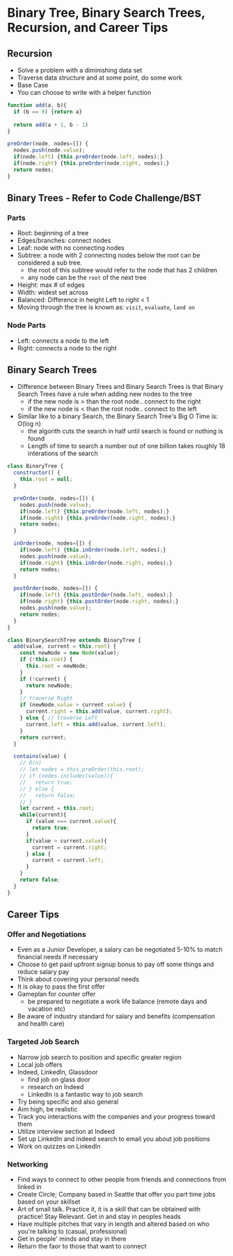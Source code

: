# Binary Tree, Binary Search Trees, Recursion, and Career Tips

## Recursion

- Solve a problem with a diminishing data set
- Traverse data structure and at some point, do some work
- Base Case
- You can choose to write with a helper function

```javascript
function add(a, b){
  if (b == 0) {return a}
  
  return add(a + 1, b - 1)
}

preOrder(node, nodes=[]) {
  nodes.push(node.value);
  if(node.left) {this.preOrder(node.left, nodes);}
  if(node.right) {this.preOrder(node.right, nodes);}
  return nodes;
}
```

## Binary Trees - Refer to Code Challenge/BST

### Parts

- Root: beginning of a tree
- Edges/branches: connect nodes
- Leaf: node with no connecting nodes
- Subtree: a node with 2 connecting nodes below the root can be considered a sub tree.
  - the root of this subtree would refer to the node that has 2 children
  - any node can be the `root` of the next tree
- Height: max # of edges
- Width: widest set across
- Balanced: Difference in height Left to right < 1
- Moving through the tree is known as: `visit`, `evaluate`, `land on`

### Node Parts

- Left: connects a node to the left
- Right: connects a node to the right

## Binary Search Trees

- Difference between Binary Trees and Binary Search Trees is that Binary Search Trees have a rule when adding new nodes to the tree
  - if the new node is > than the root node.. connect to the right
  - if the new node is < than the root node.. connect to the left
- Similar like to a binary Search, the Binary Search Tree's Big O Time is: O(log n)
  - the algorith cuts the search in half until search is found or nothing is found
  - Length of time to search a number out of one billion takes roughly 18 interations of the search

```javascript
class BinaryTree {
  constructor() {
    this.root = null;
  }

  preOrder(node, nodes=[]) {
    nodes.push(node.value);
    if(node.left) {this.preOrder(node.left, nodes);}
    if(node.right) {this.preOrder(node.right, nodes);}
    return nodes;
  }

  inOrder(node, nodes=[]) {
    if(node.left) {this.inOrder(node.left, nodes);}
    nodes.push(node.value);
    if(node.right) {this.inOrder(node.right, nodes);}
    return nodes;
  }

  postOrder(node, nodes=[]) {
    if(node.left) {this.postOrder(node.left, nodes);}
    if(node.right) {this.postOrder(node.right, nodes);}
    nodes.push(node.value);
    return nodes;
  }
}

class BinarySearchTree extends BinaryTree {
  add(value, current = this.root) {
    const newNode = new Node(value);
    if (!this.root) {
      this.root = newNode;
    }
    if (!current) {
      return newNode;
    }
    // traverse Right
    if (newNode.value > current.value) {
      current.right = this.add(value, current.right);
    } else { // traverse Left
      current.left = this.add(value, current.left);
    }
    return current;
  }

  contains(value) {
    // O(n)
    // let nodes = this.preOrder(this.root);
    // if (nodes.includes(value)){
    //   return true;
    // } else {
    //   return false;
    // }
    let current = this.root;
    while(current){
      if (value === current.value){
        return true;
      }
      if(value > current.value){
        current = current.right;
      } else {
        current = current.left;
      }
    }
    return false;
  }
}
```

## Career Tips

### Offer and Negotiations

- Even as a Junior Developer, a salary can be negotiated 5-10% to match financial needs if necessary
- Choose to get paid upfront signup bonus to pay off some things and reduce salary pay
- Think about covering your personal needs
- It is okay to pass the first offer
- Gameplan for counter offer
  - be prepared to negotiate a work life balance (remote days and vacation etc)
- Be aware of industry standard for salary and benefits (compensation and health care)

### Targeted Job Search

- Narrow job search to position and specific greater region
- Local job offers
- Indeed, LinkedIn, Glassdoor
  - find job on glass door
  - research on Indeed
  - LinkedIn is a fantastic way to job search
- Try being specific and also general
- Aim high, be realistic
- Track you interactions with the companies and your progress toward them
- Utilize interview section at Indeed
- Set up LinkedIn and indeed search to email you about job positions
- Work on quizzes on LinkedIn

### Networking

- Find ways to connect to other people from friends and connections from linked in
- Create Circle; Company based in Seattle that offer you part time jobs based on your skillset
- Art of small talk. Practice it, it is a skill that can be obtained with practice!
Stay Relevant. Get in and stay in peoples heads
- Have multiple pitches that vary in length and altered based on who you're talking to (casual, professional)
- Get in people' minds and stay in there
- Return the faor to those that want to connect